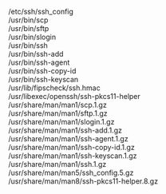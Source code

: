/etc/ssh/ssh\_config  
/usr/bin/scp  
/usr/bin/sftp  
/usr/bin/slogin  
/usr/bin/ssh  
/usr/bin/ssh-add  
/usr/bin/ssh-agent  
/usr/bin/ssh-copy-id  
/usr/bin/ssh-keyscan  
/usr/lib/fipscheck/ssh.hmac  
/usr/libexec/openssh/ssh-pkcs11-helper  
/usr/share/man/man1/scp.1.gz  
/usr/share/man/man1/sftp.1.gz  
/usr/share/man/man1/slogin.1.gz  
/usr/share/man/man1/ssh-add.1.gz  
/usr/share/man/man1/ssh-agent.1.gz  
/usr/share/man/man1/ssh-copy-id.1.gz  
/usr/share/man/man1/ssh-keyscan.1.gz  
/usr/share/man/man1/ssh.1.gz  
/usr/share/man/man5/ssh\_config.5.gz  
/usr/share/man/man8/ssh-pkcs11-helper.8.gz  
